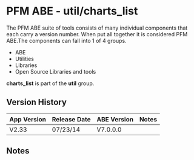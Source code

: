 # PFM ABE - util/charts_list

The PFM ABE suite of tools consists of many individual components that each carry a version number.  When put all together it is considered PFM ABE.The components can fall into 1 of 4 groups.
- ABE
- Utilities
- Libraries
- Open Source Libraries and tools

**charts_list** is part of the **util** group.

## Version History

|App Version|Release Date|ABE Version|Notes|
|-------|------------|-----|---|
|V2.33|07/23/14|V7.0.0.0|  |

## Notes
